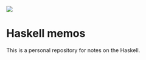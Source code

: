 <p align="left"><img src="https://takenobu-hs.github.io/downloads/images/haskell-logo-s.png"/></p>

# Haskell memos
This is a personal repository for notes on the Haskell.
